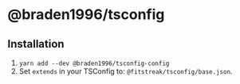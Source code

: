 # @braden1996/tsconfig

## Installation

1. `yarn add --dev @braden1996/tsconfig-config`
2. Set `extends` in your TSConfig to: `@fitstreak/tsconfig/base.json`.
